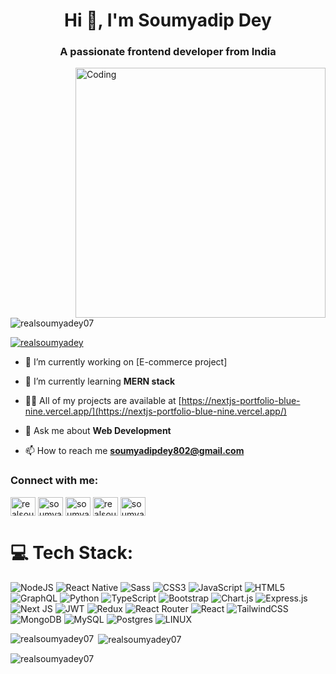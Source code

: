 <h1 align="center">Hi 👋, I'm Soumyadip Dey</h1>
<h3 align="center">A passionate frontend developer from India</h3>
<img align="right" alt="Coding" width="400" src="https://storage.googleapis.com/pai-images/9d1edc023d4344dbbdc088b8930f7b93.jpeg">

<p align="left"> <img src="https://komarev.com/ghpvc/?username=realsoumyadey07&label=Profile%20views&color=0e75b6&style=flat" alt="realsoumyadey07" /> </p>

<p align="left"> <a href="https://twitter.com/realsoumyadey" target="blank"><img src="https://img.shields.io/twitter/follow/realsoumyadey?logo=twitter&style=for-the-badge" alt="realsoumyadey" /></a> </p>

- 🔭 I’m currently working on [E-commerce project]

- 🌱 I’m currently learning **MERN stack**

- 👨‍💻 All of my projects are available at [https://nextjs-portfolio-blue-nine.vercel.app/](https://nextjs-portfolio-blue-nine.vercel.app/)

- 💬 Ask me about **Web Development**

- 📫 How to reach me **soumyadipdey802@gmail.com**

<h3 align="left">Connect with me:</h3>
<p align="left">
<a href="https://twitter.com/realsoumyadey" target="blank"><img align="center" src="https://raw.githubusercontent.com/rahuldkjain/github-profile-readme-generator/master/src/images/icons/Social/twitter.svg" alt="realsoumyadey" height="30" width="40" /></a>
<a href="https://linkedin.com/in/soumyadipdey" target="blank"><img align="center" src="https://raw.githubusercontent.com/rahuldkjain/github-profile-readme-generator/master/src/images/icons/Social/linked-in-alt.svg" alt="soumyadipdey" height="30" width="40" /></a>
<a href="https://fb.com/soumya dey" target="blank"><img align="center" src="https://raw.githubusercontent.com/rahuldkjain/github-profile-readme-generator/master/src/images/icons/Social/facebook.svg" alt="soumya dey" height="30" width="40" /></a>
<a href="https://instagram.com/realsoumyadey" target="blank"><img align="center" src="https://raw.githubusercontent.com/rahuldkjain/github-profile-readme-generator/master/src/images/icons/Social/instagram.svg" alt="realsoumyadey" height="30" width="40" /></a>
<a href="https://www.leetcode.com/soumyadipdey2002" target="blank"><img align="center" src="https://raw.githubusercontent.com/rahuldkjain/github-profile-readme-generator/master/src/images/icons/Social/leet-code.svg" alt="soumyadipdey2002" height="30" width="40" /></a>
</p>

# 💻 Tech Stack:
![NodeJS](https://img.shields.io/badge/node.js-6DA55F?style=for-the-badge&logo=node.js&logoColor=white) ![React Native](https://img.shields.io/badge/React_Native-61DAFB?style=for-the-badge&logo=react&logoColor=white) ![Sass](https://img.shields.io/badge/sass-F5788D?style=for-the-badge&logo=sass&logoColor=white) ![CSS3](https://img.shields.io/badge/css3-%231572B6.svg?style=for-the-badge&logo=css3&logoColor=white) ![JavaScript](https://img.shields.io/badge/javascript-%23323330.svg?style=for-the-badge&logo=javascript&logoColor=%23F7DF1E) ![HTML5](https://img.shields.io/badge/html5-%23E34F26.svg?style=for-the-badge&logo=html5&logoColor=white) ![GraphQL](https://img.shields.io/badge/-GraphQL-E10098?style=for-the-badge&logo=graphql&logoColor=white)  ![Python](https://img.shields.io/badge/python-3670A0?style=for-the-badge&logo=python&logoColor=ffdd54)  ![TypeScript](https://img.shields.io/badge/typescript-%23007ACC.svg?style=for-the-badge&logo=typescript&logoColor=white)  ![Bootstrap](https://img.shields.io/badge/bootstrap-%23563D7C.svg?style=for-the-badge&logo=bootstrap&logoColor=white)  ![Chart.js](https://img.shields.io/badge/chart.js-F5788D.svg?style=for-the-badge&logo=chart.js&logoColor=white) ![Express.js](https://img.shields.io/badge/express.js-%23404d59.svg?style=for-the-badge&logo=express&logoColor=%2361DAFB) ![Next JS](https://img.shields.io/badge/Next-black?style=for-the-badge&logo=next.js&logoColor=white)  ![JWT](https://img.shields.io/badge/JWT-black?style=for-the-badge&logo=JSON%20web%20tokens) ![Redux](https://img.shields.io/badge/redux-%23593d88.svg?style=for-the-badge&logo=redux&logoColor=white) ![React Router](https://img.shields.io/badge/React_Router-CA4245?style=for-the-badge&logo=react-router&logoColor=white) ![React](https://img.shields.io/badge/react-%2320232a.svg?style=for-the-badge&logo=react&logoColor=%2361DAFB) ![TailwindCSS](https://img.shields.io/badge/tailwindcss-%2338B2AC.svg?style=for-the-badge&logo=tailwind-css&logoColor=white)  ![MongoDB](https://img.shields.io/badge/MongoDB-%234ea94b.svg?style=for-the-badge&logo=mongodb&logoColor=white) ![MySQL](https://img.shields.io/badge/mysql-%2300f.svg?style=for-the-badge&logo=mysql&logoColor=white) ![Postgres](https://img.shields.io/badge/postgres-%23316192.svg?style=for-the-badge&logo=postgresql&logoColor=white)  ![LINUX](https://img.shields.io/badge/Linux-FCC624?style=for-the-badge&logo=linux&logoColor=black)

<p><img align="left" src="https://github-readme-stats.vercel.app/api/top-langs?username=realsoumyadey07&show_icons=true&locale=en&layout=compact" alt="realsoumyadey07" /></p>

<p>&nbsp;<img align="center" src="https://github-readme-stats.vercel.app/api?username=realsoumyadey07&show_icons=true&locale=en" alt="realsoumyadey07" /></p>

<p><img align="center" src="https://github-readme-streak-stats.herokuapp.com/?user=realsoumyadey07&" alt="realsoumyadey07" /></p>
